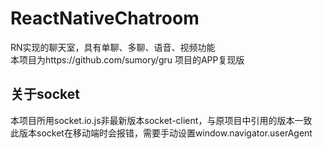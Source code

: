 # ReactNativeChatroom
RN实现的聊天室，具有单聊、多聊、语音、视频功能   
本项目为https://github.com/sumory/gru 项目的APP复现版   

## 关于socket
本项目所用socket.io.js非最新版本socket-client，与原项目中引用的版本一致      
此版本socket在移动端时会报错，需要手动设置window.navigator.userAgent   

